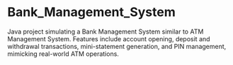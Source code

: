 # Bank_Management_System
Java project simulating a Bank Management System similar to ATM Management System. Features include account opening, deposit and withdrawal transactions, mini-statement generation, and PIN management, mimicking real-world ATM operations.
